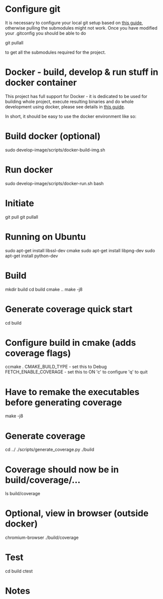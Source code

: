 Configure git<a name="git_configuration"/>
==========================================
It is necessary to configure your local git setup based on [this guide](https://github.com/uvue-git/docker-images/blob/master/README_git_setup.md), otherwise pulling the submodules might not work.
Once you have modified your .gitconfig you should be able to do

git pullall

to get all the submodules required for the project.

Docker - build, develop & run stuff in docker container<a name="docker"/>
=========================================================================
This project has full support for Docker - it is dedicated to be used for building whole project, execute resulting binaries and do whole development using docker, please see details in [this guide](https://github.com/uvue-git/docker-images/blob/master/README.md#guick_usage_guide).

In short, it should be easy to use the docker environment like so:

# Build docker (optional)
sudo develop-image/scripts/docker-build-img.sh

# Run docker
sudo develop-image/scripts/docker-run.sh bash

Initiate
========
git pull
git pullall

Running on Ubuntu
=========
sudo apt-get install libssl-dev cmake
sudo apt-get install libpng-dev
sudo apt-get install python-dev

Build
=====

mkdir build
cd build
cmake ..
make -j8

Generate coverage quick start
=====

cd build
# Configure build in cmake (adds coverage flags)
ccmake .
	CMAKE_BUILD_TYPE - set this to Debug
	FETCH_ENABLE_COVERAGE - set this to ON
	'c' to configure
	'q' to quit

# Have to remake the executables before generating coverage
make -j8

# Generate coverage
cd ../
./scripts/generate_coverage.py ./build

# Coverage should now be in build/coverage/...
ls build/coverage

# Optional, view in browser (outside docker)
chromium-browser ./build/coverage

Test
====

cd build
ctest

Notes
=====
